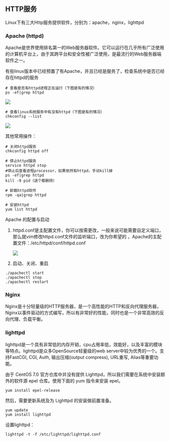 ## HTTP服务

Linux下有三大Http服务提供软件，分别为：apache，nginx，lighttpd

### Apache (httpd)

Apache是世界使用排名第一的Web服务器软件。它可以运行在几乎所有广泛使用的计算机平台上，由于其跨平台和安全性被广泛使用，是最流行的Web服务器端软件之一。

有些linux版本中已经预置了有Apache，并且已经是服务了，检查系统中是否已经存在httpd的服务

```
# 查看是否有httpd进程正在运行（下图是有的情况）
ps -ef|grep httpd
```

<div>
    <image src="../template/img/httpd1.png"></image>
</div>

```
# 查看linux系统服务中有没有httpd（下图是有的情况）
chkconfig --list
```

<div>
    <image src="../template/img/httpd2.png"></image>
</div>

其他常用操作：

```
# 关闭httpd服务
chkconfig httpd off

# 停止httpd服务
service httpd stop 
#停止后查看进程processor，如果依然有httpd，手动kill掉
ps -ef|grep httpd 
kill -9 pid（逐个都删除）

# 卸载httpd软件
rpm -qa|grep httpd

# 安装httpd
yum list httpd
```

Apache 的配置与启动

1. httpd.conf是主配置文件，你可以按需更改，一般来说可能需要自定义端口，那么就vim修改httpd.conf文件的监听端口，改为你希望的 ，Apache的主配置文件：/etc/httpd/conf/httpd.conf

   <div>
       <image src="../template/img/httpd3.png"></image>
   </div>

2. 启动、关闭、重启

```
./apachectl start
./apachectl stop
./apachectl restart
```

### Nginx

Nginx是十分轻量级的HTTP服务器，是一个高性能的HTTP和反向代理服务器，Nginx以事件驱动的方式编写，所以有非常好的性能，同时也是一个非常高效的反向代理、负载平衡。

### lighttpd

lighttpd是一个具有非常低的内存开销，cpu占用率低，效能好，以及丰富的模块等特点。lighttpd是众多OpenSource轻量级的web server中较为优秀的一个。支持FastCGI, CGI, Auth, 输出压缩(output compress), URL重写, Alias等重要功能。

由于 CentOS 7.0 官方仓库中并没有提供 Lighttpd，所以我们需要在系统中安装额外的软件源 epel 仓库。使用下面的 yum 指令来安装 epel。

```
yum install epel-release
```

然后，需要更新系统及为 Lighttpd 的安装做前置准备。

```
yum update
yum install lighttpd
```

设置lighttpd：

```
lighttpd -t -f /etc/lighttpd/lighttpd.conf
```

